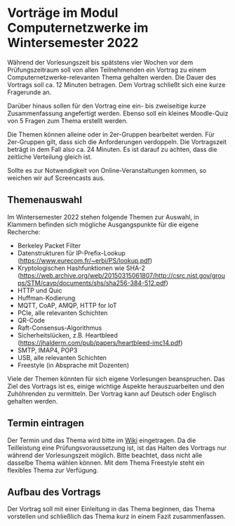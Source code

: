 
Vorträge im Modul Computernetzwerke im Wintersemester 2022
==========================================================

Während der Vorlesungszeit bis spätstens vier Wochen vor dem Prüfungszeitraum
soll von allen Teilnehmenden ein Vortrag zu einem Computernetzwerke-relevanten
Thema gehalten werden. Die Dauer des Vortrags soll ca. 12 Minuten betragen. Dem
Vortrag schließt sich eine kurze Fragerunde an.

Darüber hinaus sollen für den Vortrag eine ein- bis zweiseitige kurze Zusammenfassung
angefertigt werden. Ebenso soll ein kleines Moodle-Quiz von 5 Fragen zum Thema erstellt
werden.

Die Themen können alleine oder in 2er-Gruppen bearbeitet werden. Für 2er-Gruppen
gilt, dass sich die Anforderungen verdoppeln. Die Vortragszeit beträgt in dem Fall
also ca. 24 Minuten. Es ist darauf zu achten, dass die zeitliche Verteilung gleich ist.

Sollte es zur Notwendigkeit von Online-Veranstaltungen kommen, so weichen wir auf
Screencasts aus.

Themenauswahl
-------------

Im Wintersemester 2022 stehen folgende Themen zur Auswahl, in Klammern befinden sich mögliche Ausgangspunkte für die
eigene Recherche:

* Berkeley Packet Filter
* Datenstrukturen für IP-Prefix-Lookup (https://www.eurecom.fr/~erbi/PS/lookup.pdf)
* Kryptologischen Hashfunktionen wie SHA-2 (https://web.archive.org/web/20150315061807/http://csrc.nist.gov/groups/STM/cavp/documents/shs/sha256-384-512.pdf)
* HTTP und Quic
* Huffman-Kodierung
* MQTT, CoAP, AMQP, HTTP for IoT
* PCIe, alle relevanten Schichten
* QR-Code
* Raft-Consensus-Algorithmus
* Sicherheitslücken, z.B. Heartbleed (https://jhalderm.com/pub/papers/heartbleed-imc14.pdf)
* SMTP, IMAP4, POP3
* USB, alle relevanten Schichten
* Freestyle (in Absprache mit Dozenten)

Viele der Themen könnten für sich eigene Vorlesungen beanspruchen. Das Ziel des Vortrags ist es, einige wichtige
Aspekte herauszuarbeiten und den Zuhöhrenden zu vermitteln. Der Vortrag kann auf Deutsch oder Englisch gehalten werden.

Termin eintragen
----------------

Der Termin und das Thema wird bitte im [Wiki](https://gitlab.rz.htw-berlin.de/bauers/ce26-cnw-wise-22/-/wikis/home) eingetragen.
Da die Teilleistung eine Prüfungsvoraussetzung ist, ist das Halten des Vortrags nur während der Vorlesungszeit möglich.
Bitte beachtet, dass nicht alle dasselbe Thema wählen können. Mit dem Thema Freestyle steht ein flexibles Thema zur
Verfügung.


Aufbau des Vortrags
-------------------

Der Vortrag soll mit einer Einleitung in das Thema beginnen, das Thema vorstellen und schließlich das Thema kurz in
einem Fazit zusammenfassen.

